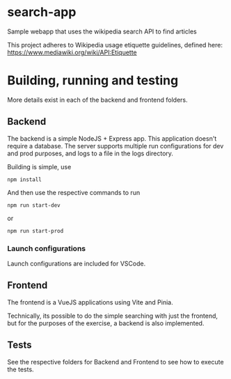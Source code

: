 # search-app
Sample webapp that uses the wikipedia search API to find articles

This project adheres to Wikipedia usage etiquette guidelines, defined
here: https://www.mediawiki.org/wiki/API:Etiquette

# Building, running and testing

More details exist in each of the backend and frontend folders. 

## Backend

The backend is a simple NodeJS + Express app. This application doesn't
require a database. The server supports multiple run configurations
for dev and prod purposes, and logs to a file in the logs directory. 

Building is simple, use 

    npm install

And then use the respective commands to run

    npm run start-dev

or 

    npm run start-prod

### Launch configurations

Launch configurations are included for VSCode. 

## Frontend

The frontend is a VueJS applications using Vite and Pinia. 

Technically, its possible to do the simple searching with just the frontend,
but for the purposes of the exercise, a backend is also implemented. 

## Tests

See the respective folders for Backend and Frontend to see how to execute the tests. 